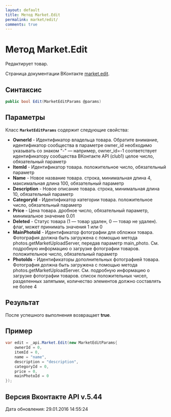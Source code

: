 ```yaml
---
layout: default
title: Метод Market.Edit
permalink: market/edit/
comments: true
---
```

# Метод Market.Edit
Редактирует товар.

Страница документации ВКонтакте [market.edit](https://vk.com/dev/market.edit).

## Синтаксис
``` csharp
public bool Edit(MarketEditParams @params)
```

## Параметры
Класс **`MarketEditParams`** содержит следующие свойства:

+ **OwnerId** - Идентификатор владельца товара. 
Обратите внимание, идентификатор сообщества в параметре owner_id необходимо указывать со знаком "-" — например, owner_id=-1 соответствует идентификатору сообщества ВКонтакте API (club1)  целое число, обязательный параметр
+ **ItemId** - Идентификатор товара. положительное число, обязательный параметр
+ **Name** - Новое название товара. строка, минимальная длина 4, максимальная длина 100, обязательный параметр
+ **Description** - Новое описание товара. строка, минимальная длина 10, обязательный параметр
+ **CategoryId** - Идентификатор категории товара. положительное число, обязательный параметр
+ **Price** - Цена товара. дробное число, обязательный параметр, минимальное значение 0.01
+ **Deleted** - Статус товара (1 — товар удален, 0 — товар не удален). флаг, может принимать значения 1 или 0
+ **MainPhotoId** - Идентификатор фотографии для обложки товара. 
Фотография должна быть загружена с помощью метода photos.getMarketUploadServer, передав параметр main_photo. См. подробную информацию о загрузке фотографии товаров. положительное число, обязательный параметр
+ **PhotoIds** - Идентификаторы дополнительных фотографией товара. 
Фотография должна быть загружена с помощью метода photos.getMarketUploadServer. См. подробную информацию о загрузке фотографии товаров. список положительных чисел, разделенных запятыми, количество элементов должно составлять не более 4

## Результат
После успешного выполнения возвращает **true**.

## Пример
``` csharp
var edit = _api.Market.Edit(new MarketEditParams{
	ownerId = 0,
	itemId = 0,
	name = "name",
	description = "description",
	categoryId = 0,
	price = 0,
	mainPhotoId = 0
});
```

## Версия Вконтакте API v.5.44
Дата обновления: 29.01.2016 14:55:24
